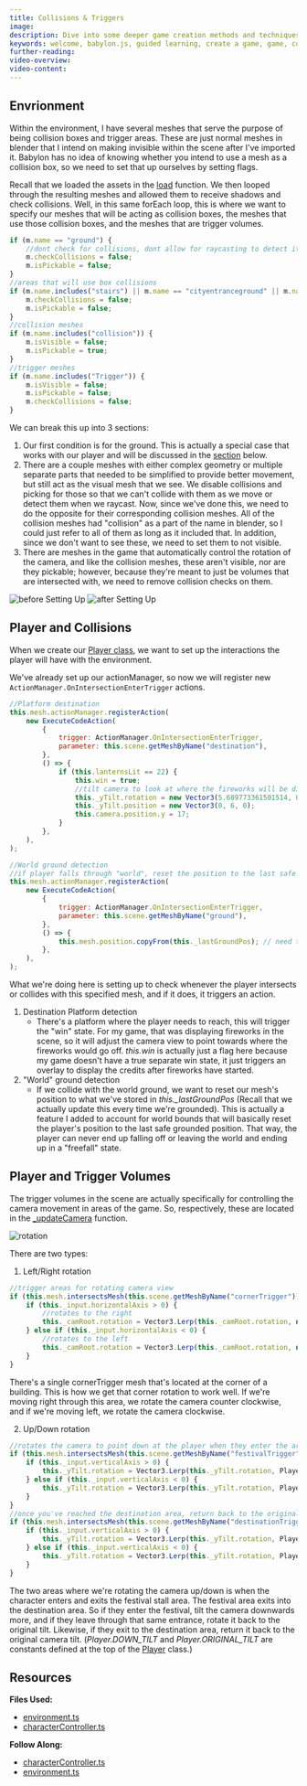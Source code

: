 ```yaml
---
title: Collisions & Triggers
image:
description: Dive into some deeper game creation methods and techniques.
keywords: welcome, babylon.js, guided learning, create a game, game, collision, triggers
further-reading:
video-overview:
video-content:
---
```


## Envrionment

Within the environment, I have several meshes that serve the purpose of being collision boxes and trigger areas. These are just normal meshes in blender that I intend on making invisible within the scene after I've imported it. Babylon has no idea of knowing whether you intend to use a mesh as a collision box, so we need to set that up ourselves by setting flags.

Recall that we loaded the assets in the [load](/guidedLearning/createAGame/importMeshes#load) function. We then looped through the resulting meshes and allowed them to receive shadows and check collisions. Well, in this same forEach loop, this is where we want to specify our meshes that will be acting as collision boxes, the meshes that use those collision boxes, and the meshes that are trigger volumes.

```javascript
if (m.name == "ground") {
    //dont check for collisions, dont allow for raycasting to detect it(cant land on it)
    m.checkCollisions = false;
    m.isPickable = false;
}
//areas that will use box collisions
if (m.name.includes("stairs") || m.name == "cityentranceground" || m.name == "fishingground.001" || m.name.includes("lilyflwr")) {
    m.checkCollisions = false;
    m.isPickable = false;
}
//collision meshes
if (m.name.includes("collision")) {
    m.isVisible = false;
    m.isPickable = true;
}
//trigger meshes
if (m.name.includes("Trigger")) {
    m.isVisible = false;
    m.isPickable = false;
    m.checkCollisions = false;
}
```

We can break this up into 3 sections:

1. Our first condition is for the ground. This is actually a special case that works with our player and will be discussed in the [section](#player-and-collisions) below.
2. There are a couple meshes with either complex geometry or multiple separate parts that needed to be simplified to provide better movement, but still act as the visual mesh that we see. We disable collisions and picking for those so that we can't collide with them as we move or detect them when we raycast. Now, since we've done this, we need to do the opposite for their corresponding collision meshes. All of the collision meshes had "collision" as a part of the name in blender, so I could just refer to all of them as long as it included that. In addition, since we don't want to see these, we need to set them to not visible.
3. There are meshes in the game that automatically control the rotation of the camera, and like the collision meshes, these aren't visible, nor are they pickable; however, because they're meant to just be volumes that are intersected with, we need to remove collision checks on them.

![before Setting Up](/img/how_to/create-a-game/beforeCollisionMeshes.png) ![after Setting Up](/img/how_to/create-a-game/afterCollisionMeshes.png)

## Player and Collisions

When we create our [Player class](https://github.com/BabylonJS/SummerFestival/blob/a0abccc2efbb7399820efe2e25f53bb5b4a02500/src/characterController.ts#L105), we want to set up the interactions the player will have with the environment.

We've already set up our actionManager, so now we will register new `ActionManager.OnIntersectionEnterTrigger` actions.

```javascript
//Platform destination
this.mesh.actionManager.registerAction(
    new ExecuteCodeAction(
        {
            trigger: ActionManager.OnIntersectionEnterTrigger,
            parameter: this.scene.getMeshByName("destination"),
        },
        () => {
            if (this.lanternsLit == 22) {
                this.win = true;
                //tilt camera to look at where the fireworks will be displayed
                this._yTilt.rotation = new Vector3(5.689773361501514, 0.23736477827122882, 0);
                this._yTilt.position = new Vector3(0, 6, 0);
                this.camera.position.y = 17;
            }
        },
    ),
);

//World ground detection
//if player falls through "world", reset the position to the last safe grounded position
this.mesh.actionManager.registerAction(
    new ExecuteCodeAction(
        {
            trigger: ActionManager.OnIntersectionEnterTrigger,
            parameter: this.scene.getMeshByName("ground"),
        },
        () => {
            this.mesh.position.copyFrom(this._lastGroundPos); // need to use copy or else they will be both pointing at the same thing & update together
        },
    ),
);
```

What we're doing here is setting up to check whenever the player intersects or collides with this specified mesh, and if it does, it triggers an action.

1. Destination Platform detection
    - There's a platform where the player needs to reach, this will trigger the "win" state. For my game, that was displaying fireworks in the scene, so it will adjust the camera view to point towards where the fireworks would go off. _this.win_ is actually just a flag here because my game doesn't have a true separate win state, it just triggers an overlay to display the credits after fireworks have started.
2. "World" ground detection
    - If we collide with the world ground, we want to reset our mesh's position to what we've stored in _this.\_lastGroundPos_ (Recall that we actually update this every time we're grounded). This is actually a feature I added to account for world bounds that will basically reset the player's position to the last safe grounded position. That way, the player can never end up falling off or leaving the world and ending up in a "freefall" state.

## Player and Trigger Volumes

The trigger volumes in the scene are actually specifically for controlling the camera movement in areas of the game. So, respectively, these are located in the [\_updateCamera](https://github.com/BabylonJS/SummerFestival/blob/a0abccc2efbb7399820efe2e25f53bb5b4a02500/src/characterController.ts#L442) function.

![rotation](/img/how_to/create-a-game/cornerrotation.gif)

There are two types:

1. Left/Right rotation

```javascript
//trigger areas for rotating camera view
if (this.mesh.intersectsMesh(this.scene.getMeshByName("cornerTrigger"))) {
    if (this._input.horizontalAxis > 0) {
        //rotates to the right
        this._camRoot.rotation = Vector3.Lerp(this._camRoot.rotation, new Vector3(this._camRoot.rotation.x, Math.PI / 2, this._camRoot.rotation.z), 0.4);
    } else if (this._input.horizontalAxis < 0) {
        //rotates to the left
        this._camRoot.rotation = Vector3.Lerp(this._camRoot.rotation, new Vector3(this._camRoot.rotation.x, Math.PI, this._camRoot.rotation.z), 0.4);
    }
}
```

There's a single cornerTrigger mesh that's located at the corner of a building. This is how we get that corner rotation to work well. If we're moving right through this area, we rotate the camera counter clockwise, and if we're moving left, we rotate the camera clockwise.

2. Up/Down rotation

```javascript
//rotates the camera to point down at the player when they enter the area, and returns it back to normal when they exit
if (this.mesh.intersectsMesh(this.scene.getMeshByName("festivalTrigger"))) {
    if (this._input.verticalAxis > 0) {
        this._yTilt.rotation = Vector3.Lerp(this._yTilt.rotation, Player.DOWN_TILT, 0.4);
    } else if (this._input.verticalAxis < 0) {
        this._yTilt.rotation = Vector3.Lerp(this._yTilt.rotation, Player.ORIGINAL_TILT, 0.4);
    }
}
//once you've reached the destination area, return back to the original orientation, if they leave rotate it to the previous orientation
if (this.mesh.intersectsMesh(this.scene.getMeshByName("destinationTrigger"))) {
    if (this._input.verticalAxis > 0) {
        this._yTilt.rotation = Vector3.Lerp(this._yTilt.rotation, Player.ORIGINAL_TILT, 0.4);
    } else if (this._input.verticalAxis < 0) {
        this._yTilt.rotation = Vector3.Lerp(this._yTilt.rotation, Player.DOWN_TILT, 0.4);
    }
}
```

The two areas where we're rotating the camera up/down is when the character enters and exits the festival stall area. The festival area exits into the destination area. So if they enter the festival, tilt the camera downwards more, and if they leave through that same entrance, rotate it back to the original tilt. Likewise, if they exit to the destination area, return it back to the original camera tilt. (_Player.DOWN_TILT_ and _Player.ORIGINAL_TILT_ are constants defined at the top of the [Player](https://github.com/BabylonJS/SummerFestival/blob/a0abccc2efbb7399820efe2e25f53bb5b4a02500/src/characterController.ts#L29) class.)

## Resources

**Files Used:**

-   [environment.ts](https://github.com/BabylonJS/SummerFestival/blob/master/src/environment.ts)
-   [characterController.ts](https://github.com/BabylonJS/SummerFestival/blob/master/src/characterController.ts)

**Follow Along:**

-   [characterController.ts](https://github.com/BabylonJS/SummerFestival/blob/master/tutorial/collisionsTriggers/characterController.ts)
-   [environment.ts](https://github.com/BabylonJS/SummerFestival/blob/master/tutorial/collisionsTriggers/environment.ts)
